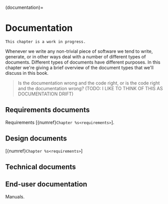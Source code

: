(documentation)=
# Documentation

```{warning}
This chapter is a work in progress.
```

Whenever we write any non-trivial piece of software we tend to write, generate, or in other ways deal with a number of different types of documents.
Different types of documents have different purposes.
In this chapter we're giving a brief overview of the document types that we'll discuss in this book.

> Is the documentation wrong and the code right, or is the code right and the documentation wrong?
(TODO: I LIKE TO THINK OF THIS AS DOCUMENTATION DRIFT)


## Requirements documents

Requirements [{numref}`Chapter %s<requirements>`].


## Design documents
[{numref}`Chapter %s<requirements>`]



## Technical documents



## End-user documentation

Manuals.

